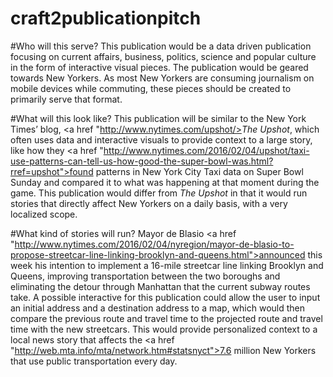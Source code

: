 # craft2publicationpitch

#Who will this serve?
This publication would be a data driven publication focusing on current affairs, business, politics, science and popular culture in the form of interactive visual pieces. The publication would be geared towards New Yorkers. As most New Yorkers are consuming journalism on mobile devices while commuting, these pieces should be created to primarily serve that format. 

#What will this look like?
This publication will be similar to the New York Times’ blog, <a href "http://www.nytimes.com/upshot/><i>The Upshot</i></a>, which often uses data and interactive visuals to provide context to a large story, like how they <a href "http://www.nytimes.com/2016/02/04/upshot/taxi-use-patterns-can-tell-us-how-good-the-super-bowl-was.html?rref=upshot">found patterns in New York City Taxi data on Super Bowl Sunday</a> and compared it to what was happening at that moment during the game. This publication would differ from <i>The Upshot</i> in that it would run stories that directly affect New Yorkers on a daily basis, with a very localized scope.

#What kind of stories will run?
Mayor de Blasio <a href "http://www.nytimes.com/2016/02/04/nyregion/mayor-de-blasio-to-propose-streetcar-line-linking-brooklyn-and-queens.html">announced this week</a> his intention to implement a 16-mile streetcar line linking Brooklyn and Queens, improving transportation between the two boroughs and eliminating the detour through Manhattan that the current subway routes take. A possible interactive for this publication could allow the user to input an initial address and a destination address to a map, which would then compare the previous route and travel time to the projected route and travel time with the new streetcars. This would provide personalized context to a local news story that affects the <a href "http://web.mta.info/mta/network.htm#statsnyct">7.6 million New Yorkers</a> that use public transportation every day.
